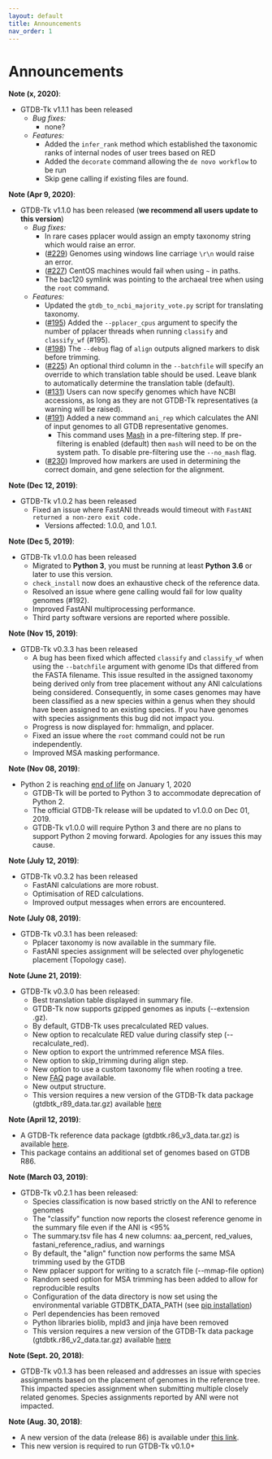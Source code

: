```yaml
---
layout: default
title: Announcements
nav_order: 1
---
```



# Announcements

**Note (x, 2020)**:
 * GTDB-Tk v1.1.1 has been released 
   * *Bug fixes:*
        * none?
    * *Features:*
        * Added the `infer_rank` method which established the taxonomic ranks of internal nodes of user trees based on RED
        * Added the `decorate` command allowing the `de novo workflow` to be run
        * Skip gene calling if existing files are found.

**Note (Apr 9, 2020)**:
* GTDB-Tk v1.1.0 has been released (**we recommend all users update to this version**)
    * *Bug fixes:*
        * In rare cases pplacer would assign an empty taxonomy string which would raise an error.
        * ([#229](https://github.com/Ecogenomics/GTDBTk/issues/229)) Genomes using windows line carriage `\r\n` would raise an error.
        * ([#227](https://github.com/Ecogenomics/GTDBTk/issues/227)) CentOS machines would fail when using `~` in paths.
        * The bac120 symlink was pointing to the archaeal tree when using the `root` command.
    * *Features:*
        * Updated the `gtdb_to_ncbi_majority_vote.py` script for translating taxonomy.
        * ([#195](https://github.com/Ecogenomics/GTDBTk/issues/195)) Added the `--pplacer_cpus` argument to specify the number of pplacer threads when running `classify` and `classify_wf` (#195).
        * ([#198](https://github.com/Ecogenomics/GTDBTk/issues/198)) The `--debug` flag of `align` outputs aligned markers to disk before trimming.
        * ([#225](https://github.com/Ecogenomics/GTDBTk/issues/225)) An optional third column in the `--batchfile` will specify an override to which translation table should be used. 
          Leave blank to automatically determine the translation table (default).
        * ([#131](https://github.com/Ecogenomics/GTDBTk/issues/131)) Users can now specify genomes which have NCBI accessions, as long as they are not GTDB-Tk 
          representatives (a warning will be raised).
        * ([#191](https://github.com/Ecogenomics/GTDBTk/issues/191)) Added a new command `ani_rep` which calculates the ANI of input genomes to all GTDB 
          representative genomes. 
            * This command uses [Mash](https://github.com/marbl/Mash) in a pre-filtering step. If pre-filtering is enabled (default)
            then `mash` will need to be on the system path. To disable pre-filtering use the `--no_mash` flag.
        * ([#230](https://github.com/Ecogenomics/GTDBTk/issues/235)) Improved how markers are used in determining the correct domain, and gene selection for the alignment.

**Note (Dec 12, 2019)**:
* GTDB-Tk v1.0.2 has been released
    * Fixed an issue where FastANI threads would timeout with `FastANI returned a non-zero exit code.`
        * Versions affected: 1.0.0, and 1.0.1.
    
**Note (Dec 5, 2019)**:
* GTDB-Tk v1.0.0 has been released
    * Migrated to **Python 3**, you must be running at least **Python 3.6** or later to use this version.
    * `check_install` now does an exhaustive check of the reference data.
    * Resolved an issue where gene calling would fail for low quality genomes (#192).
    * Improved FastANI multiprocessing performance.
    * Third party software versions are reported where possible.

**Note (Nov 15, 2019)**:
* GTDB-Tk v0.3.3 has been released
    * A bug has been fixed which affected `classify` and `classify_wf` when using the `--batchfile`
      argument with genome IDs that differed from the FASTA filename. This issue resulted in 
      the assigned taxonomy being derived only from tree placement without any ANI 
      calculations being considered. Consequently, in some cases genomes may have been classified as a new
      species within a genus when they should have been assigned to an existing species. If you have genomes
      with species assignments this bug did not impact you.
    * Progress is now displayed for: hmmalign, and pplacer.
    * Fixed an issue where the `root` command could not be run independently.
    * Improved MSA masking performance.

**Note (Nov 08, 2019)**:
* Python 2 is reaching [end of life](https://pythonclock.org/) on January 1, 2020
    * GTDB-Tk will be ported to Python 3 to accommodate deprecation of Python 2. 
    * The official GTDB-Tk release will be updated to v1.0.0 on Dec 01, 2019.
    * GTDB-Tk v1.0.0 will require Python 3 and there are no plans to support Python 2 moving forward. Apologies for any issues this may cause.
  
**Note (July 12, 2019)**:
* GTDB-Tk v0.3.2 has been released
    * FastANI calculations are more robust.
    * Optimisation of RED calculations.
    * Improved output messages when errors are encountered.

**Note (July 08, 2019)**:
* GTDB-Tk v0.3.1 has been released:
  * Pplacer taxonomy is now available in the summary file.
  * FastANI species assignment will be selected over phylogenetic placement (Topology case).
  
**Note (June 21, 2019)**:
* GTDB-Tk v0.3.0 has been released:
  * Best translation table displayed in summary file.
  * GTDB-Tk now supports gzipped genomes as inputs (--extension .gz).
  * By default, GTDB-Tk uses precalculated RED values.
  * New option to recalculate RED value during classify step (--recalculate_red).
  * New option to export the untrimmed reference MSA files.
  * New option to skip_trimming during align step.
  * New option to use a custom taxonomy file when rooting a tree.
  * New [FAQ](docs/faq.md) page available.
  * New output structure.
  * This version requires a new version of the GTDB-Tk data package (gtdbtk_r89_data.tar.gz) available [here](https://data.ace.uq.edu.au/public/gtdb/data/releases/release89/89.0/)
  
**Note (April 12, 2019)**:
- A GTDB-Tk reference data package (gtdbtk.r86_v3_data.tar.gz) is available [here](https://data.ace.uq.edu.au/public/gtdbtk/release_86/).
- This package contains an additional set of genomes based on GTDB R86.

**Note (March 03, 2019)**:
* GTDB-Tk v0.2.1 has been released:
  * Species classification is now based strictly on the ANI to reference genomes
  * The "classify" function now reports the closest reference genome in the summary file even if the ANI is <95%
  * The summary.tsv file has 4 new columns: aa_percent, red_values, fastani_reference_radius, and warnings
  * By default, the "align" function now performs the same MSA trimming used by the GTDB
  * New pplacer support for writing to a scratch file (--mmap-file option)
  * Random seed option for MSA trimming has been added to allow for reproducible results 
  * Configuration of the data directory is now set using the environmental variable GTDBTK_DATA_PATH (see [pip installation](#pip-installation))
  * Perl dependencies has been removed
  * Python libraries biolib, mpld3 and jinja have been removed
  * This version requires a new version of the GTDB-Tk data package (gtdbtk.r86_v2_data.tar.gz) available [here](https://data.ace.uq.edu.au/public/gtdbtk/release_86/)  

**Note (Sept. 20, 2018)**:
- GTDB-Tk v0.1.3 has been released and addresses an issue with species assignments based on the placement of genomes in the reference tree. This impacted species assignment when submitting multiple closely related genomes. Species assignments reported by ANI were not impacted.

**Note (Aug. 30, 2018)**:
- A new version of the data (release 86) is available under [this link](https://data.ace.uq.edu.au/public/gtdbtk/release_86/).
- This new version is required to run GTDB-Tk v0.1.0+
